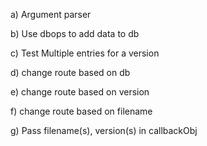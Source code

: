 a) Argument parser

b) Use dbops to add data to db

c) Test Multiple entries for a version

d) change route based on db

e) change route based on version

f) change route based on filename

g) Pass filename(s), version(s) in callbackObj